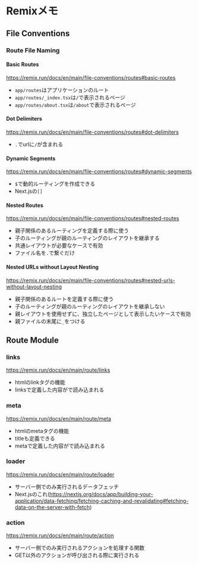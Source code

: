 # Remixメモ
## File Conventions
### Route File Naming
#### Basic Routes
https://remix.run/docs/en/main/file-conventions/routes#basic-routes
- `app/routes`はアプリケーションのルート
- `app/routes/_index.tsx`は`/`で表示されるページ
- `app/routes/about.tsx`は`/about`で表示されるページ
#### Dot Delimiters
https://remix.run/docs/en/main/file-conventions/routes#dot-delimiters
- `.`でurlに`/`が含まれる
#### Dynamic Segments
https://remix.run/docs/en/main/file-conventions/routes#dynamic-segments
- `$`で動的ルーティングを作成できる
- Next.jsの`[]`
#### Nested Routes
https://remix.run/docs/en/main/file-conventions/routes#nested-routes
- 親子関係のあるルーティングを定義する際に使う
- 子のルーティングが親のルーティングのレイアウトを継承する
- 共通レイアウトが必要なケースで有効
- ファイル名を`.`で繋ぐだけ
#### Nested URLs without Layout Nesting
https://remix.run/docs/en/main/file-conventions/routes#nested-urls-without-layout-nesting
- 親子関係のあるルートを定義する際に使う
- 子のルーティングが親のルーティングのレイアウトを継承しない
- 親レイアウトを使用せずに、独立したページとして表示したいケースで有効
- 親ファイルの末尾に`_`をつける
## Route Module
### links
https://remix.run/docs/en/main/route/links
- htmlのlinkタグの機能
- linksで定義した内容が<Links />で読み込まれる

### meta
https://remix.run/docs/en/main/route/meta
- htmlのmetaタグの機能
- titleも定義できる
- metaで定義した内容が<Meta />で読み込まれる

### loader
https://remix.run/docs/en/main/route/loader
- サーバー側でのみ実行されるデータフェッチ
- Next.jsのこれ(https://nextjs.org/docs/app/building-your-application/data-fetching/fetching-caching-and-revalidating#fetching-data-on-the-server-with-fetch)

### action
https://remix.run/docs/en/main/route/action
- サーバー側でのみ実行されるアクションを処理する関数
- GET以外のアクションが呼び出される際に実行される
